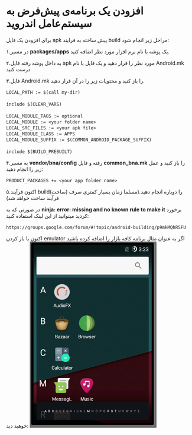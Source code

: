 # افزودن یک برنامه‌ی پیش‌فرض به سیستم‌عامل اندروید

برای افزودن یک فایل apk پیش ساخته به فرایند build مراحل زیر انجام شود:

۱.در مسیر **packages/apps**   یک پوشه با نام نرم افزار مورد نظر اضافه کنید.

۲.به داخل پوشه رفته فایل apk مورد نظر را قرار دهید و یک فایل با نام Android.mk درست کنید 

۳.فایل Android.mk را باز کنید و محتویات زیر را در آن قرار دهید.


```
LOCAL_PATH := $(call my-dir)

include $(CLEAR_VARS)

LOCAL_MODULE_TAGS := optional
LOCAL_MODULE := <your folder name>
LOCAL_SRC_FILES := <your apk file>
LOCAL_MODULE_CLASS := APPS
LOCAL_MODULE_SUFFIX := $(COMMON_ANDROID_PACKAGE_SUFFIX)

include $(BUILD_PREBUILT)
```

۴.به مسیر **vendor/bna/config** رفته و فایل **common_bna.mk** را باز کنید و عمل زیر را انجام دهید:
```
PRODUCT_PACKAGES += <your app folder name>
```
۵.اکنون فرآیند  build(ساخت) را دوباره انجام دهید.(مسلما زمان بسیار کمتری صرف فرآیند ساخت خواهد شد)

در صورتی که به  **ninja: error:  missing and no known rule to make it** برخورد کردید میتوانید از این لینک استفاده کنید:
```
https://groups.google.com/forum/#!topic/android-building/p9mkMQhRSFU
```

اکنون با باز کردن emulator اگر به عنوان مثال برنامه کافه بازار را اضافه کرده باشید خوهید دید:
![alt text](add_apk_result.png)
